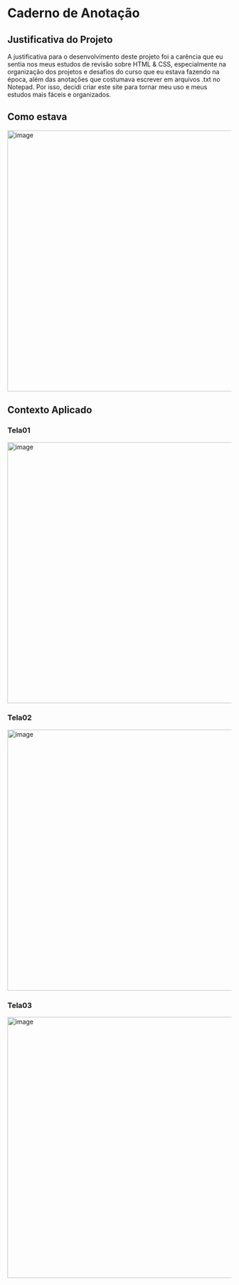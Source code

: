 # Caderno de Anotação

## Justificativa do Projeto

A justificativa para o desenvolvimento deste projeto foi a carência que eu sentia nos meus estudos de revisão sobre HTML & CSS, especialmente na organização dos projetos e desafios do curso que eu estava fazendo na época, além das anotações que costumava escrever em arquivos .txt no Notepad. Por isso, decidi criar este site para tornar meu uso e meus estudos mais fáceis e organizados.

## Como estava
<img width="1200" height="585" alt="image" src="https://github.com/user-attachments/assets/024cef85-db28-4dd9-acad-0c28d9772c0e" />

## Contexto Aplicado

### Tela01
<img width="1200" height="585" alt="image" src="https://github.com/user-attachments/assets/ed5b3e09-1696-4fab-b432-ca2bfe303fa9" />

### Tela02
<img width="1200" height="585" alt="image" src="https://github.com/user-attachments/assets/43bed2a1-220a-4b36-b4ca-cbbf1f8cb339" />

### Tela03
<img width="1200" height="585" alt="image" src="https://github.com/user-attachments/assets/c5dd7f7d-b004-458f-9974-bed0653ce3b4" />

